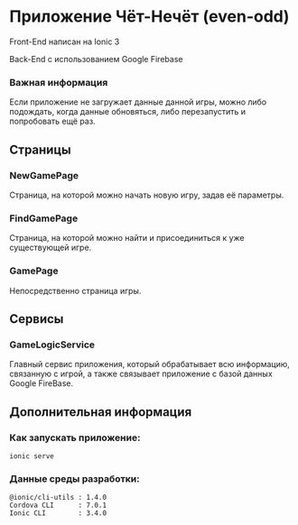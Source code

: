 # Приложение Чёт-Нечёт (even-odd)
Front-End написан на Ionic 3

Back-End с использованием Google Firebase

### Важная информация
Если приложение не загружает данные данной игры, можно либо подождать, когда данные обновяться, либо перезапустить и попробовать ещё раз.

## Страницы
### NewGamePage
Страница, на которой можно начать новую игру, задав её параметры.

### FindGamePage
Страница, на которой можно найти и присоединиться к уже существующей игре.

### GamePage
Непосредственно страница игры.

## Сервисы
### GameLogicService
Главный сервис приложения, который обрабатывает всю информацию, связанную с игрой, а также связывает приложение с базой данных Google FireBase.

## Дополнительная информация
### Как запускать приложение:
```
ionic serve
```

### Данные среды разработки:
```
@ionic/cli-utils : 1.4.0
Cordova CLI      : 7.0.1 
Ionic CLI        : 3.4.0
```
